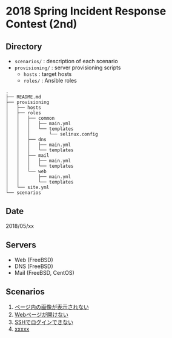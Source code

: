 # 2018 Spring Incident Response Contest (2nd)

## Directory
* `scenarios/` : description of each scenario
* `provisioning/` : server provisioning scripts
    - `hosts` : target hosts
    - `roles/` : Ansible roles
```
.
├── README.md
├── provisioning
│   ├── hosts
│   ├── roles
│   │   ├── common
│   │   │   ├── main.yml
│   │   │   └── templates
│   │   │       └── selinux.config
│   │   ├── dns
│   │   │   ├── main.yml
│   │   │   └── templates
│   │   ├── mail
│   │   │   ├── main.yml
│   │   │   └── templates
│   │   └── web
│   │       ├── main.yml
│   │       └── templates
│   └── site.yml
└── scenarios
```

## Date
2018/05/xx

## Servers
* Web (FreeBSD)
* DNS (FreeBSD)
* Mail (FreeBSD, CentOS)

## Scenarios
1. [ページ内の画像が表示されない](scenarios/file-permission/README.md)
1. [Webページが開けない](scenarios/dos-attack/README.md)
1. [SSHでログインできない](scenarios/cannot-ssh-login/README.md)
1. [xxxxx](scenarios/xxxxx.md)
